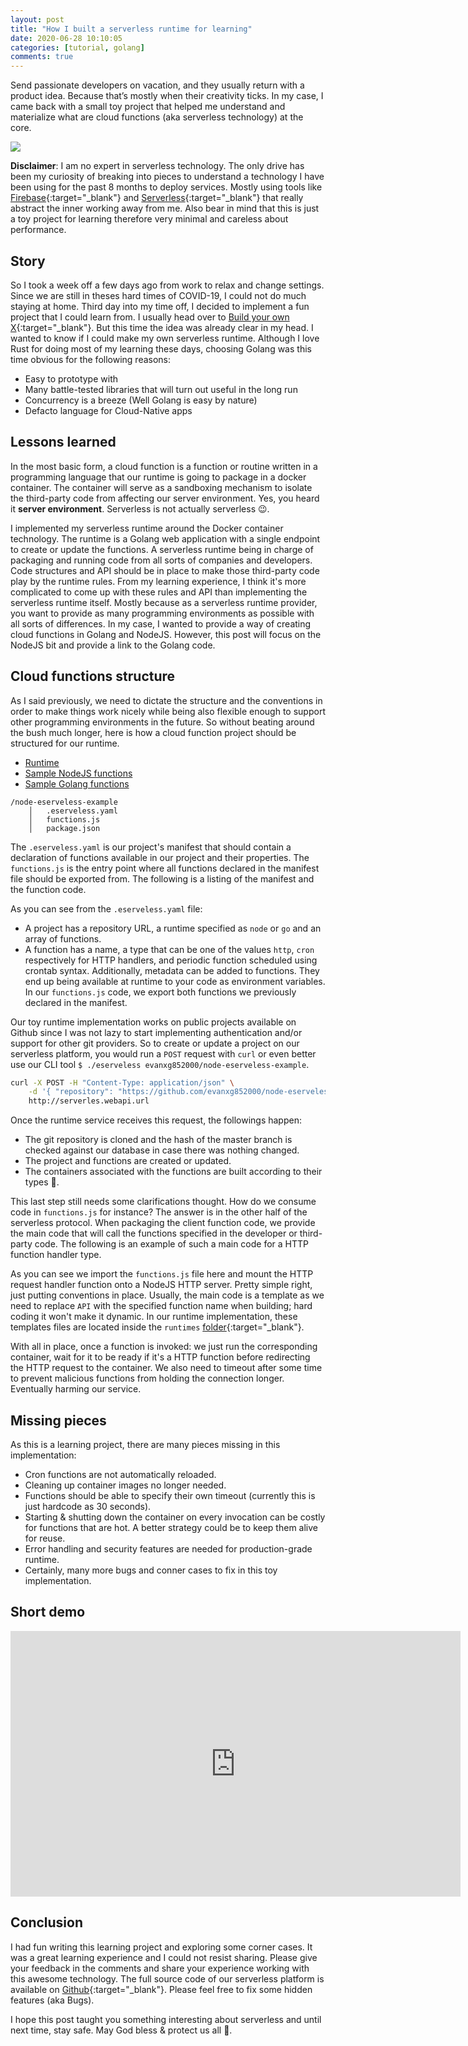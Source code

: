 ```yaml
---
layout: post
title: "How I built a serverless runtime for learning"
date: 2020-06-28 10:10:05
categories: [tutorial, golang]
comments: true
---
```


Send passionate developers on vacation, and they usually return with a product idea. Because that’s mostly when their creativity ticks. In my case, I came back with a small toy project that helped me understand and materialize what are cloud functions (aka serverless technology) at the core.

<!--more-->

![](https://drive.google.com/uc?id=1TeK8lNa7Z4Xox6PALeOsy8ibtgk8xo_0)

**Disclaimer**: I am no expert in serverless technology. The only drive has been my curiosity of breaking into pieces to understand a technology I have been using for the past 8 months to deploy services. Mostly using tools like [Firebase](https://firebase.google.com/docs/functions){:target="_blank"} and [Serverless](https://www.serverless.com/){:target="_blank"} that really abstract the inner working away from me. Also bear in mind that this is just a toy project for learning therefore very minimal and careless about performance.

## Story 
So I took a week off a few days ago from work to relax and change settings. Since we are still in theses hard times of COVID-19, I could not do much staying at home. Third day into my time off, I decided to implement a fun project that I could learn from. I usually head over to [Build your own X](https://github.com/danistefanovic/build-your-own-x){:target="_blank"}. But this time the idea was already clear in my head. I wanted to know if I could make my own serverless runtime. Although I love Rust for doing most of my learning these days, choosing Golang was this time obvious for the following reasons:
 - Easy to prototype with
 - Many battle-tested libraries that will turn out useful in the long run
 - Concurrency is a breeze (Well Golang is easy by nature)
 - Defacto language for Cloud-Native apps 
  
## Lessons learned

In the most basic form, a cloud function is a function or routine written in a programming language that our runtime is going to package in a docker container. The container will serve as a sandboxing mechanism to isolate the third-party code from affecting our server environment. Yes, you heard it **server environment**. Serverless is not actually serverless 😉.

I implemented my serverless runtime around the Docker container technology. The runtime is a Golang web application with a single endpoint to create or update the functions. A serverless runtime being in charge of packaging and running code from all sorts of companies and developers. Code structures and API should be in place to make those third-party code play by the runtime rules. From my learning experience, I think it's more complicated to come up with these rules and API than implementing the serverless runtime itself. Mostly because as a serverless runtime provider, you want to provide as many programming environments as possible with all sorts of differences.
In my case, I wanted to provide a way of creating cloud functions in Golang and NodeJS. However, this post will focus on the NodeJS bit and provide a link to the Golang code.

## Cloud functions structure
As I said previously, we need to dictate the structure and the conventions in order to make things work nicely while being also flexible enough to support other programming environments in the future. So without beating around the bush much longer, here is how a cloud function project should be structured for our runtime.

- [Runtime](https://github.com/evanxg852000/eserveless-platform)
- [Sample NodeJS functions](https://github.com/evanxg852000/node-eserveless-example)
- [Sample Golang functions](https://github.com/evanxg852000/go-eserveless-example)

```
/node-eserveless-example
    │   .eserveless.yaml
    │   functions.js
    │   package.json
```

The `.eserveless.yaml` is our project's manifest that should contain a declaration of functions available in our project and their properties.
The `functions.js` is the entry point where all functions declared in the manifest file should be exported from. The following is a listing of the manifest and the function code.

<script src="https://gist.github.com/evanxg852000/c1d38a4118aa9d94f72a83e6ea8b527a.js"></script>

<script src="https://gist.github.com/evanxg852000/856204668a8823007ccc2be89bd83fe9.js"></script>

As you can see from the `.eserveless.yaml` file: 
- A project has a repository URL, a runtime specified as `node` or `go` and an array of functions.
- A function has a name, a type that can be one of the values `http`, `cron` respectively for HTTP handlers, and periodic function scheduled using crontab syntax. Additionally, metadata can be added to functions. They end up being available at runtime to your code as environment variables. In our `functions.js` code, we export both functions we previously declared in the manifest.

Our toy runtime implementation works on public projects available on Github since I was not lazy to start implementing authentication and/or support for other git providers. So to create or update a project on our serverless platform, you would run a `POST` request with `curl` or even better use our CLI tool `$ ./eserveless evanxg852000/node-eserveless-example`.

```bash
curl -X POST -H "Content-Type: application/json" \
    -d '{ "repository": "https://github.com/evanxg852000/node-eserveless-example" }' \
    http://serverles.webapi.url
```

Once the runtime service receives this request, the followings happen:
- The git repository is cloned and the hash of the master branch is checked against our database in case there was nothing changed.
- The project and functions are created or updated.
- The containers associated with the functions are built according to their types 🤔.

This last step still needs some clarifications thought. How do we consume code in `functions.js` for instance? The answer is in the other half of the serverless protocol. When packaging the client function code, we provide the main code that will call the functions specified in the developer or third-party code. The following is an example of such a main code for a HTTP function handler type.

<script src="https://gist.github.com/evanxg852000/5d0376fe4010daa9b543dceb561d3a92.js"></script>

As you can see we import the `functions.js` file here and mount the HTTP request handler function onto a NodeJS HTTP server.
Pretty simple right, just putting conventions in place. Usually, the main code is a template as we need to replace `API` with the specified function name when building; hard coding it won't make it dynamic.
In our runtime implementation, these templates files are located inside the `runtimes` [folder](https://github.com/evanxg852000/eserveless-platform/tree/master/runtimes){:target="_blank"}. 

With all in place, once a function is invoked: we just run the corresponding container, wait for it to be ready if it's a HTTP function before redirecting the HTTP request to the container. We also need to timeout after some time to prevent malicious functions from holding the connection longer. Eventually harming our service.

## Missing pieces

As this is a learning project, there are many pieces missing in this implementation:
 - Cron functions are not automatically reloaded.
 - Cleaning up container images no longer needed.
 - Functions should be able to specify their own timeout (currently this is just hardcode as 30 seconds).
 - Starting & shutting down the container on every invocation can be costly for functions that are hot. A better strategy could be to keep them alive for reuse.
 - Error handling and security features are needed for production-grade runtime.
 - Certainly, many more bugs and conner cases to fix in this toy implementation.

## Short demo

<iframe class="video" width="720" height="425" src="https://www.youtube.com/embed/0kF_P5H4-Ec" frameborder="0" allow="accelerometer; autoplay; encrypted-media; gyroscope; picture-in-picture" allowfullscreen></iframe>

## Conclusion

I had fun writing this learning project and exploring some corner cases. It was a great learning experience and I could not resist sharing. Please give your feedback in the comments and share your experience working with this awesome technology. The full source code of our serverless platform is available on [Github](https://github.com/evanxg852000/eserveless-platform){:target="_blank"}. Please feel free to fix some hidden features (aka Bugs).

I hope this post taught you something interesting about serverless and until next time, stay safe. May God bless & protect us all 🙏.
